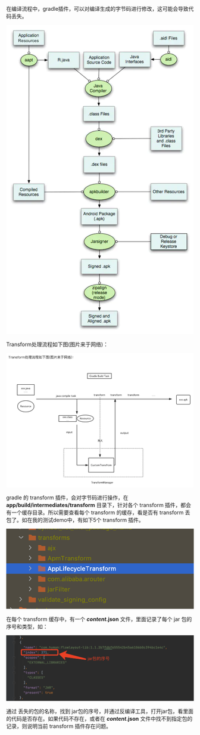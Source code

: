 在编译流程中，gradle插件，可以对编译生成的字节码进行修改，这可能会导致代码丢失。

![企业微信截图_56e381f7-812a-4251-a32c-e8638af02940](https://raw.githubusercontent.com/meiSThub/BlogImage/master/2022/企业微信截图_56e381f7-812a-4251-a32c-e8638af02940.png)

Transform处理流程如下图(图片来于网络)：

![image-20220221163050502](https://raw.githubusercontent.com/meiSThub/BlogImage/master/2022/image-20220221163050502.png)

gradle 的 transform 插件，会对字节码进行操作，在 **app/build/intermediates/transform** 目录下，针对各个 transform 插件，都会有一个缓存目录。所以需要查看每个 transform 的缓存，看是否有 transform 丢包了。如在我的测试demo中，有如下5个 transform 插件。

![image-20220221161840212](https://raw.githubusercontent.com/meiSThub/BlogImage/master/2022/image-20220221161840212.png)

在每个 transform 缓存中，有一个 **_content_.json** 文件，里面记录了每个 jar 包的 序号和类型，如：

![image-20220221162233491](https://raw.githubusercontent.com/meiSThub/BlogImage/master/2022/image-20220221162233491.png)

通过 丢失的包的名称，找到 jar包的序号，并通过反编译工具，打开jar包，看里面的代码是否存在。如果代码不存在，或者在 **_content_.json** 文件中找不到指定包的记录，则说明当前 transform 插件存在问题。